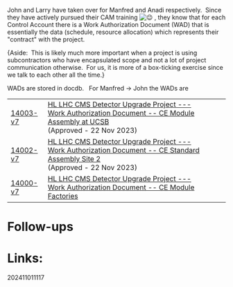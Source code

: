 John and Larry have taken over for Manfred and Anadi respectively.  Since they have actively pursued their CAM training ![😉](https://fonts.gstatic.com/s/e/notoemoji/15.1/1f609/32.png) , they know that for each Control Account there is a Work Authorization Document (WAD) that is essentially the data (schedule, resource allocation) which represents their "contract" with the project.

  

{Aside:  This is likely much more important when a project is using subcontractors who have encapsulated scope and not a lot of project communication otherwise.  For us, it is more of a box-ticking exercise since we talk to each other all the time.}

  

WADs are stored in docdb.   For Manfred -> John the WADs are

  

|                                                                                                 |                                                                                                                                                                                                                         |     |     |
| ----------------------------------------------------------------------------------------------- | ----------------------------------------------------------------------------------------------------------------------------------------------------------------------------------------------------------------------- | --- | --- |
| [14003-v7](https://cms-docdb.cern.ch/cgi-bin/DocDB/ShowDocument?docid=14003 "CMS-doc-14003-v7") | [HL LHC CMS Detector Upgrade Project --- Work Authorization Document -- CE Module Assembly at UCSB](https://cms-docdb.cern.ch/cgi-bin/DocDB/ShowDocument?docid=14003 "CMS-doc-14003-v7")  <br>(Approved - 22 Nov 2023)  |     |     |
| [14002-v7](https://cms-docdb.cern.ch/cgi-bin/DocDB/ShowDocument?docid=14002 "CMS-doc-14002-v7") | [HL LHC CMS Detector Upgrade Project --- Work Authorization Document -- CE Standard Assembly Site 2](https://cms-docdb.cern.ch/cgi-bin/DocDB/ShowDocument?docid=14002 "CMS-doc-14002-v7")  <br>(Approved - 22 Nov 2023) |     |     |
| [14000-v7](https://cms-docdb.cern.ch/cgi-bin/DocDB/ShowDocument?docid=14000 "CMS-doc-14000-v7") | [HL LHC CMS Detector Upgrade Project --- Work Authorization Document -- CE Module Factories](https://cms-docdb.cern.ch/cgi-bin/DocDB/ShowDocument?docid=14000 "CMS-doc-14000-v7")                                       |     |     |


# Follow-ups


# Links: 



202411011117
